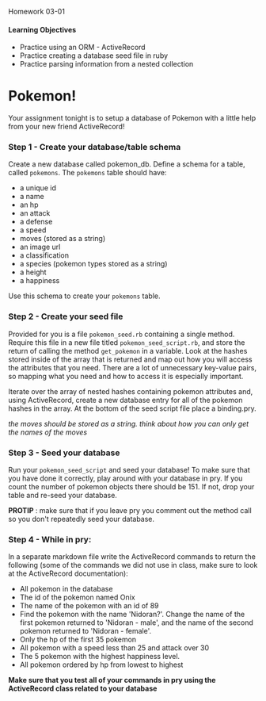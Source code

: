 Homework 03-01

#### Learning Objectives

- Practice using an ORM - ActiveRecord
- Practice creating a database seed file in ruby
- Practice parsing information from a nested collection

# Pokemon!
Your assignment tonight is to setup a database of Pokemon with a little help from your new friend ActiveRecord!

### Step 1 - Create your database/table schema
Create a new database called pokemon_db. Define a schema for a table, called `pokemons`. The `pokemons` table should have:
- a unique id
- a name
- an hp
- an attack
- a defense
- a speed
- moves (stored as a string)
- an image url
- a classification
- a species (pokemon types stored as a string)
- a height
- a happiness

Use this schema to create your `pokemons` table.

### Step 2 - Create your seed file
Provided for you is a file `pokemon_seed.rb` containing a single method. Require this file in a new file titled
`pokemon_seed_script.rb`, and store the return of calling the method `get_pokemon` in a variable.
Look at the hashes stored inside of the array that is returned and map out how you will access the attributes that you need.
There are a lot of unnecessary key-value pairs, so mapping what you need and how to access it is especially important.

Iterate over the array of nested hashes containing pokemon attributes and, using ActiveRecord, create a new database entry
for all of the pokemon hashes in the array. At the bottom of the seed script file place a binding.pry.

_the moves should be stored as a string. think about how you can only get the names of the moves_

### Step 3 - Seed your database

Run your `pokemon_seed_script` and seed your database! To make sure that you have done it correctly, play around with your database in pry. If you count the number of pokemon objects there should be 151. If not, drop your table and re-seed your database.

__PROTIP__ : make sure that if you leave pry you comment out the method call so you don't repeatedly seed your database.

### Step 4 - While in pry:
In a separate markdown file write the ActiveRecord commands to return the following (some of the commands we did not use in class, make sure to look at the ActiveRecord documentation):
- All pokemon in the database
- The id of the pokemon named Onix
- The name of the pokemon with an id of 89
- Find the pokemon with the name 'Nidoran?'. Change the name of the first pokemon returned to 'Nidoran - male', and the name of the second pokemon returned to 'Nidoran - female'.
- Only the hp of the first 35 pokemon
- All pokemon with a speed less than 25 and attack over 30
- The 5 pokemon with the highest happiness level.
- All pokemon ordered by hp from lowest to highest

__Make sure that you test all of your commands in pry using the ActiveRecord class related to your database__
